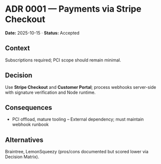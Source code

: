 # ADR 0001 — Payments via Stripe Checkout
**Date:** 2025-10-15 · **Status:** Accepted

## Context
Subscriptions required; PCI scope should remain minimal.

## Decision
Use **Stripe Checkout** and **Customer Portal**; process webhooks server-side with signature verification and Node runtime.

## Consequences
+ PCI offload, mature tooling
– External dependency; must maintain webhook runbook

## Alternatives
Braintree, LemonSqueezy (pros/cons documented but scored lower via Decision Matrix).
